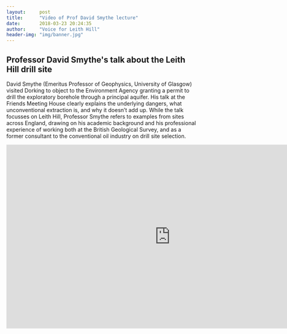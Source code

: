 ```yaml
---
layout:     post
title:      "Video of Prof David Smythe lecture"
date:       2018-03-23 20:24:35
author:     "Voice for Leith Hill"
header-img: "img/banner.jpg"
---
```


## Professor David Smythe's talk about the Leith Hill drill site

David Smythe (Emeritus Professor of Geophysics, University of Glasgow) visited Dorking to object to the Environment Agency granting a permit to drill the exploratory borehole through a principal aquifer. His talk at the Friends Meeting House clearly explains the underlying dangers, what unconventional extraction is, and why it doesn’t add up. While the talk focusses on Leith Hill, Professor Smythe refers to examples from sites across England, drawing on his academic background and his professional experience of working both at the British Geological Survey, and as a former consultant to the conventional oil industry on drill site selection.

<iframe width="854" height="480" src="https://www.youtube.com/embed/hxoBMzMUo_c" frameborder="0" allow="autoplay; encrypted-media" allowfullscreen></iframe>